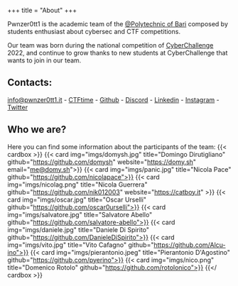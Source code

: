 +++
title = "About"
+++

Pwnzer0tt1 is the academic team of the [@Polytechnic of Bari](https://www.poliba.it) composed by students enthusiast about cybersec and CTF competitions.

Our team was born during the national competition of [CyberChallenge](https://cyberchallenge.it) 2022, and continue to grow thanks to new students at CyberChallenge that wants to join in our team.

## Contacts:

[info@pwnzer0tt1.it](mailto:info@pwnzer0tt1.it) - [CTFtime](https://ctftime.org/team/193903) -
[Github](https://github.com/Pwnzer0tt1) - [Discord](https://discord.gg/79NNVJBK5Z) -
[Linkedin](https://www.linkedin.com/company/pwnzer0tt1/) - [Instagram](https://instagram.com/pwnzer0tt1) -
[Twitter](https://twitter.com/pwnzer0tt1)

## Who we are?

Here you can find some information about the participants of the team:
{{< cardbox >}}
{{< card img="imgs/domysh.jpg" title="Domingo Dirutigliano" github="https://github.com/domysh" website="https://domy.sh" email="me@domy.sh">}}
{{< card img="imgs/panic.jpg" title="Nicola Pace" github="https://github.com/nicolapace">}}
{{< card img="imgs/nicolag.png" title="Nicola Guerrera" github="https://github.com/nik012003" website="https://catboy.it" >}}
{{< card img="imgs/oscar.jpg" title="Oscar Urselli" github="https://github.com/oscar0urselli">}}
{{< card img="imgs/salvatore.jpg" title="Salvatore Abello" github="https://github.com/salvatore-abello">}}
{{< card img="imgs/daniele.jpg" title="Daniele Di Spirito" github="https://github.com/DanieleDiSpirito">}}
{{< card img="imgs/vito.jpg" title="Vito Cafagno" github="https://github.com/Alcu-ino">}}
{{< card img="imgs/pierantonio.jpeg" title="Pierantonio D'Agostino" github="https://github.com/pyerino">}}
{{< card img="imgs/nico.png" title="Domenico Rotolo" github="https://github.com/rotolonico">}}
{{</ cardbox >}}
